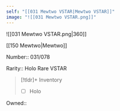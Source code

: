 ```yaml
---
self: "[[031 Mewtwo VSTAR|Mewtwo VSTAR]]"
image: "![[031 Mewtwo VSTAR.png]]"
---
```


![[031 Mewtwo VSTAR.png|360]]

[[150 Mewtwo|Mewtwo]]

Number:: 031/078

Rarity:: Holo Rare VSTAR

> [!tldr]+ Inventory
> - [ ] Holo

Owned:: 

